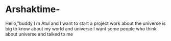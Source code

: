 # Arshaktime-
Hello,"buddy I m Atul and I want to start a project work about the universe is big to know about my world and universe I want some people who think about universe and talked to me 
